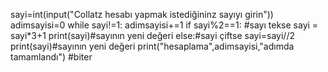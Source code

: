 sayi=int(input("Collatz hesabı yapmak istediğininz sayıyı girin"))
adimsayisi=0
while sayi!=1:
    adimsayisi+=1
    if sayi%2==1: #sayı tekse
        sayi = sayi*3+1
        print(sayi)#sayının yeni değeri
    else:#sayi çiftse
        sayi=sayi//2
        print(sayi)#sayının yeni değeri
print("hesaplama",adimsayisi,"adımda tamamlandı")
#biter

